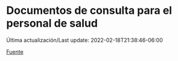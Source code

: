 # Documentos de consulta para el personal de salud

Última actualización/Last update: 2022-02-18T21:38:46-06:00

 [Fuente](https://coronavirus.gob.mx/personal-de-salud/documentos-de-consulta/)
